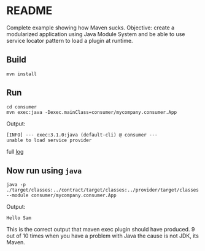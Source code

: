 # README

Complete example showing how Maven sucks. Objective: create a modularized application using Java Module System and be able to use service locator pattern to load a plugin at runtime.

## Build

```
mvn install
```

## Run

```
cd consumer
mvn exec:java -Dexec.mainClass=consumer/mycompany.consumer.App
```

Output:

```
[INFO] --- exec:3.1.0:java (default-cli) @ consumer ---
unable to load service provider
```

full [log](https://gist.github.com/siddhsql/5c86cafe335285bcc2337d2b08815d26)

## Now run using `java`

```
java -p ./target/classes:../contract/target/classes:../provider/target/classes --module consumer/mycompany.consumer.App
```

Output:

```
Hello Sam
```

This is the correct output that maven exec plugin should have produced. 9 out of 10 times when you have a problem with Java the cause is not JDK, its Maven.